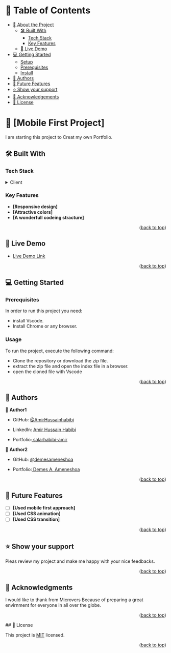# 📗 Table of Contents

- [📖 About the Project](#about-project)
  - [🛠 Built With](#built-with)
    - [Tech Stack](#tech-stack)
    - [Key Features](#key-features)
  - [🚀 Live Demo](#live-demo)
- [💻 Getting Started](#getting-started)
  - [Setup](#setup)
  - [Prerequisites](#prerequisites)
  - [Install](#install)
- [👥 Authors](#authors)
- [🔭 Future Features](#future-features)
- [⭐️ Show your support](#support)
- [🙏 Acknowledgements](#acknowledgements)
- [📝 License](#license)

<!-- PROJECT DESCRIPTION -->

# 📖 [Mobile First Project] <a name="about-project"></a>

I am starting this project to Creat my own Portfolio.

## 🛠 Built With <a name="built-with"></a>

### Tech Stack <a name="tech-stack"></a>

<details>
  <summary>Client</summary>
  <ul>
    <li><a href="https://microverse.com/">HTML , CSS & JavaScript</a></li>
  </ul>
</details>

<!-- Features -->

### Key Features <a name="key-features"></a>

- **[Responsive design]**
- **[Attractive colors]**
- **[A wonderfull codeing stracture]**

<p align="right">(<a href="#readme-top">back to top</a>)</p>
<!-- LIVE DEMO -->

## 🚀 Live Demo <a name="live-demo"></a>

- [Live Demo Link](https://salarhabibi-amir.github.io/)

<p align="right">(<a href="#readme-top">back to top</a>)</p>
<!-- GETTING STARTED -->

## 💻 Getting Started <a name="getting-started"></a>

### Prerequisites

In order to run this project you need:

- install Vscode.
- Install Chrome or any browser.

### Usage

To run the project, execute the following command:

- Clone the repository or download the zip file.
- extract the zip file and open the index file in a browser.
- open the cloned file with Vscode

<p align="right">(<a href="#readme-top">back to top</a>)</p>

<!-- AUTHORS -->

## 👥 Authors <a name="authors"></a>

👤 **Author1**

- GitHub: [@AmirHussainhabibi](https://github.com/Salarhabibi-amir)

- LinkedIn: [Amir Hussain Habibi](https://www.linkedin.com/in/amir-hussain-habibi-153688185/)
- Portfolio:[ salarhabibi-amir ](https://salarhabibi-amir.github.io/)

👤 **Author2**

- GitHub: [@demesameneshoa](https://github.com/demesameneshoa)

- Portfolio:[ Demes A. Ameneshoa ](https://demesameneshoa.github.io/Portfolio/)

<p align="right">(<a href="#readme-top">back to top</a>)</p>

<!-- FUTURE FEATURES -->

## 🔭 Future Features <a name="future-features"></a>

- [ ] **[Used mobile first approach]**
- [ ] **[Used CSS animation]**
- [ ] **[Used CSS transition]**

<p align="right">(<a href="#readme-top">back to top</a>)</p>

<!-- SUPPORT -->

## ⭐️ Show your support <a name="support"></a>

Pleas review my project and make me happy with your nice feedbacks.

<p align="right">(<a href="#readme-top">back to top</a>)</p>

<!-- ACKNOWLEDGEMENTS -->

## 🙏 Acknowledgments <a name="acknowledgements"></a>

I would like to thank from Microvers Because of preparing a great envirnment for everyone in all over the globe.

<p align="right">(<a href="#readme-top">back to top</a>)</p>
## 📝 License <a name="license"></a>

This project is [MIT](./LICENSE) licensed.

<p align="right">(<a href="#readme-top">back to top</a>)</p>
